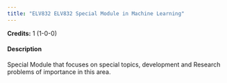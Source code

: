 ```yaml
---
title: "ELV832 ELV832 Special Module in Machine Learning"
---
```

**Credits:** 1 (1-0-0)

#### Description
Special Module that focuses on special topics, development and Research problems of importance in this area.